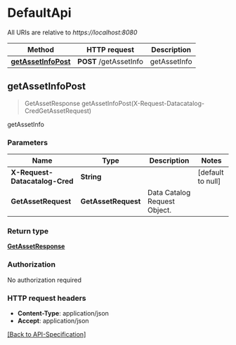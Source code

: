 # DefaultApi

All URIs are relative to *https://localhost:8080*

Method | HTTP request | Description
------------- | ------------- | -------------
[**getAssetInfoPost**](DefaultApi.md#getAssetInfoPost) | **POST** /getAssetInfo | getAssetInfo


<a name="getAssetInfoPost"></a>
## **getAssetInfoPost**
> GetAssetResponse getAssetInfoPost(X-Request-Datacatalog-CredGetAssetRequest)

getAssetInfo


### Parameters

Name | Type | Description  | Notes
------------- | ------------- | ------------- | -------------
**X-Request-Datacatalog-Cred**|**String**|  | [default to null]
**GetAssetRequest**|**GetAssetRequest**| Data Catalog Request Object. |

### Return type


[**GetAssetResponse**](../Models/GetAssetResponse.md)



### Authorization

No authorization required

### HTTP request headers

 - **Content-Type**: application/json
 - **Accept**: application/json

 [[Back to API-Specification]](../README.md) 

